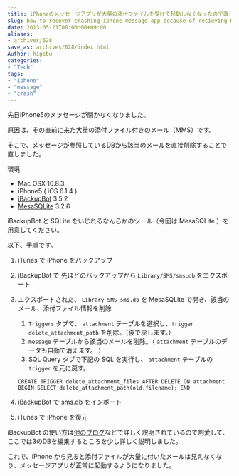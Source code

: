 ```yaml
---
title: iPhoneのメッセージアプリが大量の添付ファイルを受けて起動しなくなったので直した
slug: how-to-recover-crashing-iphone-message-app-because-of-recieving-many-attached-files
date: 2013-05-21T00:00:00+09:00
aliases:
- archives/628
save_as: archives/628/index.html
Author: higebu
categories: 
- "Tech"
tags: 
- "iphone"
- "message"
- "crash"
---
```


先日iPhone5のメッセージが開かなくなりました。

原因は、その直前に来た大量の添付ファイル付きのメール（MMS）です。

そこで、メッセージが参照しているDBから該当のメールを直接削除することで直しました。

環境

* Mac OSX 10.8.3
* iPhone5 ( iOS 6.1.4 )
* [iBackupBot](http://www.icopybot.com/itunes-backup-manager.htm) 3.5.2
* [MesaSQLite](http://www.desertsandsoftware.com/?page_id=99) 3.2.6

iBackupBot と SQLite をいじれるなんらかのツール（今回は MesaSQLite ）を用意してください。

以下、手順です。

1. iTunes で iPhone をバックアップ
2. iBackupBot で 先ほどのバックアップから `Library/SMS/sms.db` をエクスポート
3. エクスポートされた、 `Library_SMS_sms.db` を MesaSQLite で開き、該当のメール、添付ファイル情報を削除

    1. `Triggers` タブで、 `attachment` テーブルを選択し、`trigger delete_attachment_path` を削除。（後で戻します。）
    2. `message` テーブルから該当のメールを削除。（ `attachment` テーブルのデータも自動で消えます。 ）
    3. SQL Query タブで下記の SQL を実行し、 `attachment` テーブルの `trigger` を元に戻す。

    ```
    CREATE TRIGGER delete_attachment_files AFTER DELETE ON attachment BEGIN SELECT delete_attachment_path(old.filename); END
    ```

4.  iBackupBot で sms.db をインポート
5.  iTunes で iPhone を復元

iBackupBot の使い方は[他のブログ](http://iphone4tips.blog112.fc2.com/blog-entry-43.html)などで詳しく説明されているので割愛して、ここでは3のDBを編集するところを少し詳しく説明しました。

これで、iPhone から見ると添付ファイルが大量に付いたメールは見えなくなり、メッセージアプリが正常に起動するようになりました。
